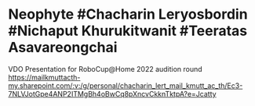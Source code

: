 # Neophyte #Chacharin Leryosbordin #Nichaput Khurukitwanit #Teeratas Asavareongchai

VDO Presentation for RoboCup@Home 2022 audition round 
https://mailkmuttacth-my.sharepoint.com/:v:/g/personal/chacharin_lert_mail_kmutt_ac_th/Ec3-7NLVJotGpe4ANP2ITMgBh4oBwCq8pXncvCkknTktpA?e=Jcatty

